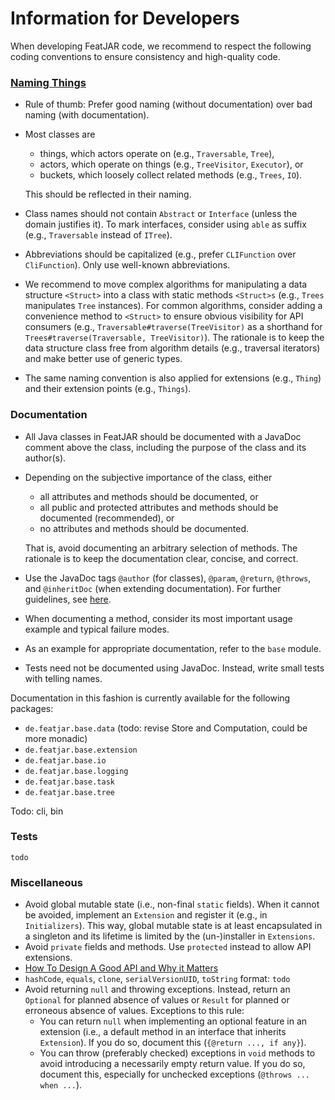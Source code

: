 # Information for Developers

When developing FeatJAR code, we recommend to respect the following coding conventions to ensure consistency and high-quality code.

### [Naming Things](https://martinfowler.com/bliki/TwoHardThings.html)

* Rule of thumb: Prefer good naming (without documentation) over bad naming (with documentation).
* Most classes are
  * things, which actors operate on (e.g., `Traversable`, `Tree`),
  * actors, which operate on things (e.g., `TreeVisitor`, `Executor`), or
  * buckets, which loosely collect related methods (e.g., `Trees`, `IO`).

  This should be reflected in their naming. 
* Class names should not contain `Abstract` or `Interface` (unless the domain justifies it).
  To mark interfaces, consider using `able` as suffix (e.g., `Traversable` instead of `ITree`).
* Abbreviations should be capitalized (e.g., prefer `CLIFunction` over `CliFunction`).
  Only use well-known abbreviations.
* We recommend to move complex algorithms for manipulating a data structure `<Struct>` into a class with static methods `<Struct>s` (e.g., `Trees` manipulates `Tree` instances).
  For common algorithms, consider adding a convenience method to `<Struct>` to ensure obvious visibility for API consumers (e.g., `Traversable#traverse(TreeVisitor)` as a shorthand for `Trees#traverse(Traversable, TreeVisitor)`).
  The rationale is to keep the data structure class free from algorithm details (e.g., traversal iterators) and make better use of generic types.
* The same naming convention is also applied for extensions (e.g., `Thing`) and their extension points (e.g., `Things`).

### Documentation

* All Java classes in FeatJAR should be documented with a JavaDoc comment above the class, including the purpose of the class and its author(s).
* Depending on the subjective importance of the class, either
  * all attributes and methods should be documented, or
  * all public and protected attributes and methods should be documented (recommended), or
  * no attributes and methods should be documented.
  
  That is, avoid documenting an arbitrary selection of methods.
  The rationale is to keep the documentation clear, concise, and correct. 
* Use the JavaDoc tags `@author` (for classes), `@param`, `@return`, `@throws`, and `@inheritDoc` (when extending documentation).
  For further guidelines, see [here](https://blog.joda.org/2012/11/javadoc-coding-standards.html).
* When documenting a method, consider its most important usage example and typical failure modes.
* As an example for appropriate documentation, refer to the `base` module.
* Tests need not be documented using JavaDoc.
  Instead, write small tests with telling names.

Documentation in this fashion is currently available for the following packages:

* `de.featjar.base.data` (todo: revise Store and Computation, could be more monadic)
* `de.featjar.base.extension`
* `de.featjar.base.io`
* `de.featjar.base.logging`
* `de.featjar.base.task`
* `de.featjar.base.tree`

Todo: cli, bin

### Tests

`todo`

### Miscellaneous

* Avoid global mutable state (i.e., non-final `static` fields).
  When it cannot be avoided, implement an `Extension` and register it (e.g., in `Initializers`).
  This way, global mutable state is at least encapsulated in a singleton and its lifetime is limited by the (un-)installer in `Extensions`.
* Avoid `private` fields and methods.
  Use `protected` instead to allow API extensions. 
* [How To Design A Good API and Why it Matters](https://www.youtube.com/watch?v=aAb7hSCtvGw)
* `hashCode`, `equals`, `clone`, `serialVersionUID`, `toString` format: `todo`
* Avoid returning `null` and throwing exceptions.
  Instead, return an `Optional` for planned absence of values or `Result` for planned or erroneous absence of values.
  Exceptions to this rule:
  * You can return `null` when implementing an optional feature in an extension (i.e., a default method in an interface that inherits `Extension`).
    If you do so, document this (`{@return ..., if any}`).
  * You can throw (preferably checked) exceptions in `void` methods to avoid introducing a necessarily empty return value.
    If you do so, document this, especially for unchecked exceptions (`@throws ... when ...`).